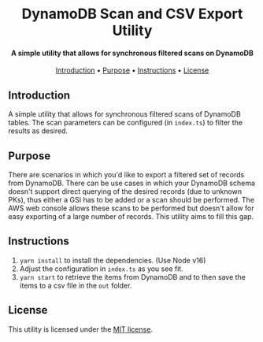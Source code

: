 <h1 align="center">
  <br>
  DynamoDB Scan and CSV Export Utility
  <br>
</h1>
<h4 align="center">
  A simple utility that allows for synchronous filtered scans on DynamoDB
</h4>
<p align="center">
  <a href="#introduction">Introduction</a> •
  <a href="#purpose">Purpose</a> •
  <a href="#instructions">Instructions</a> •
  <a href="#license">License</a>
</p>

## Introduction
A simple utility that allows for synchronous filtered scans of DynamoDB tables. The scan parameters can be configured (in `index.ts`) to filter the results as desired.

## Purpose
There are scenarios in which you'd like to export a filtered set of records from DynamoDB. There can be use cases in which your DynamoDB schema doesn't support direct querying of the desired records (due to unknown PKs), thus either a GSI has to be added or a scan should be performed. The AWS web console allows these scans to be performed but doesn't allow for easy exporting of a large number of records. This utility aims to fill this gap.

## Instructions
1. `yarn install` to install the dependencies. (Use Node v16)
2. Adjust the configuration in `index.ts` as you see fit.
3. `yarn start` to retrieve the items from DynamoDB and to then save the items to a csv file in the `out` folder.

## License
This utility is licensed under the [MIT license](LICENSE.md).
